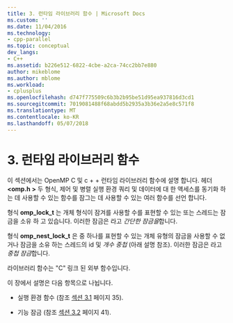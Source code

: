 ```yaml
---
title: 3. 런타임 라이브러리 함수 | Microsoft Docs
ms.custom: ''
ms.date: 11/04/2016
ms.technology:
- cpp-parallel
ms.topic: conceptual
dev_langs:
- C++
ms.assetid: b226e512-6822-4cbe-a2ca-74cc2bb7e880
author: mikeblome
ms.author: mblome
ms.workload:
- cplusplus
ms.openlocfilehash: d747f775509c6b3b2b95be51d95ea937816d3cd1
ms.sourcegitcommit: 7019081488f68abdd5b2935a3b36e2a5e8c571f8
ms.translationtype: MT
ms.contentlocale: ko-KR
ms.lasthandoff: 05/07/2018
---
```

# <a name="3-run-time-library-functions"></a>3. 런타임 라이브러리 함수
이 섹션에서는 OpenMP C 및 c + + 런타임 라이브러리 함수에 설명 합니다. 헤더  **\<omp.h >** 두 형식, 제어 및 병렬 실행 환경 쿼리 및 데이터에 대 한 액세스를 동기화 하는 데 사용할 수 있는 함수를 잠그는 데 사용할 수 있는 여러 함수를 선언 합니다.  
  
 형식 **omp_lock_t** 는 개체 형식이 잠겨를 사용할 수를 표현할 수 있는 또는 스레드는 잠금을 소유 하 고 있습니다. 이러한 잠금은 라고 *간단한 잠금을*합니다.  
  
 형식 **omp_nest_lock_t** 은 중 하나를 표현할 수 있는 개체 유형의 잠금을 사용할 수 없거나 잠금을 소유 하는 스레드의 id 및 *개수 중첩* (아래 설명 참조). 이러한 잠금은 라고 *중첩 잠금*합니다.  
  
 라이브러리 함수는 "C" 링크 된 외부 함수입니다.  
  
 이 장에서 설명은 다음 항목으로 나뉩니다.  
  
-   실행 환경 함수 (참조 [섹션 3.1](../../parallel/openmp/3-1-execution-environment-functions.md) 페이지 35).  
  
-   기능 잠금 (참조 [섹션 3.2](../../parallel/openmp/3-2-lock-functions.md) 페이지 41).